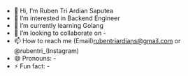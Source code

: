 - 👋 Hi, I’m Ruben Tri Ardian Saputea
- 👀 I’m interested in Backend Engineer
- 🌱 I’m currently learning Golang
- 💞️ I’m looking to collaborate on - 
- 📫 How to reach me (Email)rubentriardians@gmail.com or @rubentri_(Instagram)
- 😄 Pronouns: -
- ⚡ Fun fact: -

<!---
Ruben Tri Ardian Saputra/rubentri is a ✨ special ✨ repository because its `README.md` (this file) appears on your GitHub profile.
You can click the Preview link to take a look at your changes.
--->

